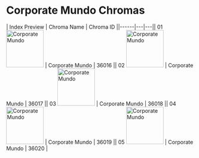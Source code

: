 # Corporate Mundo Chromas

| Index  Preview | Chroma Name | Chroma ID ||------|---|---|| 01  <img src='https://raw.communitydragon.org/latest/plugins/rcp-be-lol-game-data/global/default/v1/champion-chroma-images/36/36016.png' alt='Corporate Mundo' width='100'> | Corporate Mundo | 36016 || 02  <img src='https://raw.communitydragon.org/latest/plugins/rcp-be-lol-game-data/global/default/v1/champion-chroma-images/36/36017.png' alt='Corporate Mundo' width='100'> | Corporate Mundo | 36017 || 03  <img src='https://raw.communitydragon.org/latest/plugins/rcp-be-lol-game-data/global/default/v1/champion-chroma-images/36/36018.png' alt='Corporate Mundo' width='100'> | Corporate Mundo | 36018 || 04  <img src='https://raw.communitydragon.org/latest/plugins/rcp-be-lol-game-data/global/default/v1/champion-chroma-images/36/36019.png' alt='Corporate Mundo' width='100'> | Corporate Mundo | 36019 || 05  <img src='https://raw.communitydragon.org/latest/plugins/rcp-be-lol-game-data/global/default/v1/champion-chroma-images/36/36020.png' alt='Corporate Mundo' width='100'> | Corporate Mundo | 36020 |
